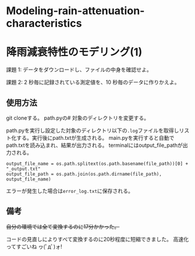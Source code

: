 # Modeling-rain-attenuation-characteristics

# 降雨減衰特性のモデリング(1)

課題 1: データをダウンロードし、ファイルの中⾝を確認せよ。

課題 2: 2 秒毎に記録されている測定値を、10 秒毎のデータに作りかえよ。


## 使用方法

git cloneする。
path.pyの# 対象のディレクトリを変更する。

path.pyを実行し設定した対象のディレクトリ以下の`.log`ファイルを取得しリスト化する。実行後にpath.txtが生成される。
main.pyを実行すると自動でpath.txtを読み込まれ、結果が出力される。
terminalにはoutput_file_pathが出力される。

```
output_file_name = os.path.splitext(os.path.basename(file_path))[0] + "_output.txt"
output_file_path = os.path.join(os.path.dirname(file_path), output_file_name)
```

エラーが発生した場合は`error_log.txt`に保存される。


## 備考
~~自分の環境では全て変換するのに17分かかった。~~

コードの見直しによりすべて変換するのに20秒程度に短縮できました。
高速化ってすごいね ヮ(ﾟдﾟ)ォ!


